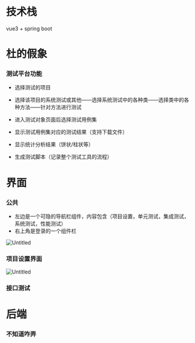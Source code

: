 # 技术栈
vue3 + spring boot


# 杜的假象
### 测试平台功能
- 选择测试的项目
- 选择该项目的系统测试或其他——选择系统测试中的各种类——选择类中的各种方法——针对方法进行测试
- 进入测试对象页面后选择测试用例集
- 显示测试用例集对应的测试结果（支持下载文件）
- 显示统计分析结果（饼状/柱状等）

- 生成测试脚本（记录整个测试工具的流程）

# 界面
### 公共

- 左边是一个可隐的导航栏组件，内容包含（项目设置，单元测试，集成测试，系统测试，性能测试）
- 右上角是登录的一个组件栏

![Untitled](https://prod-files-secure.s3.us-west-2.amazonaws.com/69a3d9a3-7c88-4c38-a82f-4358f433ab8a/08521ecb-99e4-4abc-8c20-0307d3001292/Untitled.png)

### 项目设置界面

![Untitled](https://prod-files-secure.s3.us-west-2.amazonaws.com/69a3d9a3-7c88-4c38-a82f-4358f433ab8a/09b267a6-4a52-4d43-8b65-1ecb24c0007b/Untitled.png)

### 接口测试

# 后端
### 不知道咋弄
